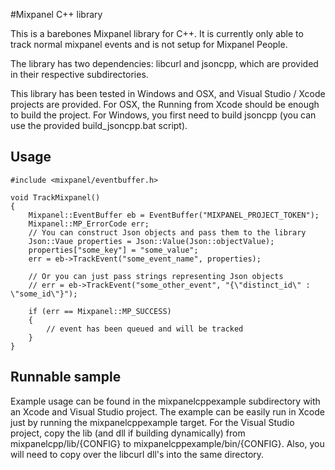 #Mixpanel C++ library

This is a barebones Mixpanel library for C++. It is currently only able
to track normal mixpanel events and is not setup for Mixpanel People.

The library has two dependencies: libcurl and jsoncpp, which are provided in
their respective subdirectories.

This library has been tested in Windows and OSX, and Visual Studio / Xcode
projects are provided. For OSX, the Running from Xcode should be enough
to build the project. For Windows, you first need to build jsoncpp
(you can use the provided build_jsoncpp.bat script).

## Usage
    #include <mixpanel/eventbuffer.h>
    
    void TrackMixpanel()
    {
        Mixpanel::EventBuffer eb = EventBuffer("MIXPANEL_PROJECT_TOKEN");
        Mixpanel::MP_ErrorCode err;
        // You can construct Json objects and pass them to the library
        Json::Vaue properties = Json::Value(Json::objectValue);
        properties["some_key"] = "some_value";
        err = eb->TrackEvent("some_event_name", properties);

        // Or you can just pass strings representing Json objects
        // err = eb->TrackEvent("some_other_event", "{\"distinct_id\" : \"some_id\"}");
        
        if (err == Mixpanel::MP_SUCCESS) 
        {
            // event has been queued and will be tracked
        }
    }
    


## Runnable sample

Example usage can be found in the mixpanelcppexample subdirectory with an
Xcode and Visual Studio project. The example can be easily run in Xcode just by running the mixpanelcppexample target. For the Visual Studio project, copy the lib (and dll if building dynamically) from mixpanelcpp/lib/{CONFIG} to mixpanelcppexample/bin/{CONFIG}. Also, you will need to copy over the libcurl dll's into the same directory.


